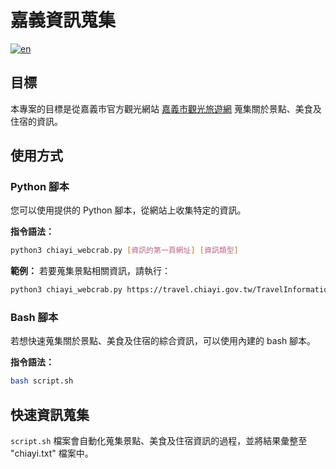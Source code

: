 # 嘉義資訊蒐集
[![en](https://img.shields.io/badge/lang-en-red.svg)](https://github.com/I-Sheng/Traveling-Planner-With-LLM/blob/main/webcrab/README.en.md)

## 目標
本專案的目標是從嘉義市官方觀光網站 [嘉義市觀光旅遊網](https://travel.chiayi.gov.tw/) 蒐集關於景點、美食及住宿的資訊。

## 使用方式

### Python 腳本
您可以使用提供的 Python 腳本，從網站上收集特定的資訊。

**指令語法：**
```bash
python3 chiayi_webcrab.py [資訊的第一頁網址] [資訊類型]
```

**範例：**
若要蒐集景點相關資訊，請執行：
```bash
python3 chiayi_webcrab.py https://travel.chiayi.gov.tw/TravelInformation/C000005/1 sites
```

### Bash 腳本
若想快速蒐集關於景點、美食及住宿的綜合資訊，可以使用內建的 bash 腳本。

**指令語法：**
```bash
bash script.sh
```

## 快速資訊蒐集
`script.sh` 檔案會自動化蒐集景點、美食及住宿資訊的過程，並將結果彙整至 "chiayi.txt" 檔案中。
